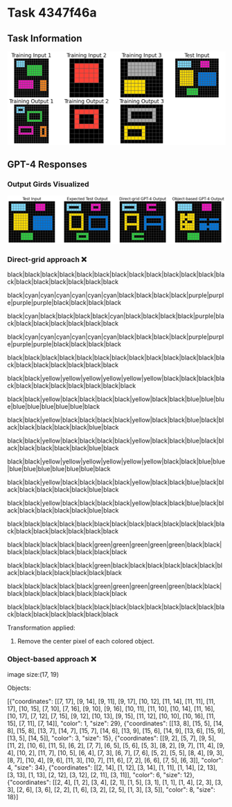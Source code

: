 
# Task 4347f46a

## Task Information

![](images/tasks/4347f46a.png)

## GPT-4 Responses

### Output Girds Visualized
![](images/solutions/4347f46a.png)

### Direct-grid approach ❌
black|black|black|black|black|black|black|black|black|black|black|black|black|black|black|black|black|black|black

black|cyan|cyan|cyan|cyan|cyan|cyan|black|black|black|black|purple|purple|purple|purple|black|black|black|black

black|cyan|black|black|black|black|cyan|black|black|black|black|purple|black|black|black|black|black|black|black

black|cyan|cyan|cyan|cyan|cyan|cyan|black|black|black|black|purple|purple|purple|purple|black|black|black|black

black|black|black|black|black|black|black|black|black|black|black|black|black|black|black|black|black|black|black

black|black|yellow|yellow|yellow|yellow|yellow|yellow|black|black|black|black|black|black|black|black|black|black|black

black|black|yellow|black|black|black|black|yellow|black|black|blue|blue|blue|blue|blue|blue|blue|blue|black

black|black|yellow|black|black|black|black|yellow|black|black|blue|black|black|black|black|black|black|blue|black

black|black|yellow|black|black|black|black|yellow|black|black|blue|black|black|black|black|black|black|blue|black

black|black|yellow|yellow|yellow|yellow|yellow|yellow|black|black|blue|blue|blue|blue|blue|blue|blue|blue|black

black|black|yellow|black|black|black|black|yellow|black|black|blue|black|black|black|black|black|black|blue|black

black|black|yellow|black|black|black|black|yellow|black|black|blue|black|black|black|black|black|black|blue|black

black|black|black|black|black|black|black|black|black|black|black|black|black|black|black|black|black|black|black

black|black|black|black|black|green|green|green|green|green|black|black|black|black|black|black|black|black|black

black|black|black|black|black|green|black|black|black|black|black|black|black|black|black|black|black|black|black

black|black|black|black|black|green|green|green|green|green|black|black|black|black|black|black|black|black|black

black|black|black|black|black|black|black|black|black|black|black|black|black|black|black|black|black|black|black



Transformation applied:

1. Remove the center pixel of each colored object.

### Object-based approach ❌
image size:(17, 19)

Objects:

[{"coordinates": [[7, 17], [9, 14], [9, 11], [9, 17], [10, 12], [11, 14], [11, 11], [11, 17], [10, 15], [7, 10], [7, 16], [9, 10], [9, 16], [10, 11], [11, 10], [10, 14], [11, 16], [10, 17], [7, 12], [7, 15], [9, 12], [10, 13], [9, 15], [11, 12], [10, 10], [10, 16], [11, 15], [7, 11], [7, 14]], "color": 1, "size": 29}, {"coordinates": [[13, 8], [15, 5], [14, 8], [15, 8], [13, 7], [14, 7], [15, 7], [14, 6], [13, 9], [15, 6], [14, 9], [13, 6], [15, 9], [13, 5], [14, 5]], "color": 3, "size": 15}, {"coordinates": [[9, 2], [5, 7], [9, 5], [11, 2], [10, 6], [11, 5], [6, 2], [7, 7], [6, 5], [5, 6], [5, 3], [8, 2], [9, 7], [11, 4], [9, 4], [10, 2], [11, 7], [10, 5], [6, 4], [7, 3], [6, 7], [7, 6], [5, 2], [5, 5], [8, 4], [9, 3], [8, 7], [10, 4], [9, 6], [11, 3], [10, 7], [11, 6], [7, 2], [6, 6], [7, 5], [6, 3]], "color": 4, "size": 34}, {"coordinates": [[2, 14], [1, 12], [3, 14], [1, 11], [1, 14], [2, 13], [3, 13], [1, 13], [2, 12], [3, 12], [2, 11], [3, 11]], "color": 6, "size": 12}, {"coordinates": [[2, 4], [1, 2], [3, 4], [2, 1], [1, 5], [3, 1], [1, 1], [1, 4], [2, 3], [3, 3], [2, 6], [3, 6], [2, 2], [1, 6], [3, 2], [2, 5], [1, 3], [3, 5]], "color": 8, "size": 18}]
